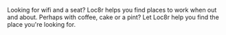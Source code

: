 Looking for wifi and a seat? Loc8r helps you find places to work when out and about. Perhaps with coffee, cake or a pint? Let Loc8r help you find the place you're looking for.